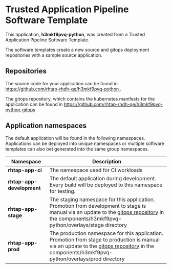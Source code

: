# Trusted Application Pipeline Software Template

This application, **h3mkf9pvq-python**, was created from a Trusted Application Pipeline Software Template.

The software templates create a new source and gitops deployment repositories with a sample source application. 

## Repositories

The source code for your application can be found in [https://github.com/rhtap-rhdh-qe/h3mkf9pvq-python ](https://github.com/rhtap-rhdh-qe/h3mkf9pvq-python ).
 
The gitops repository, which contains the kubernetes manifests for the application can be found in 
[https://github.com/rhtap-rhdh-qe/h3mkf9pvq-python-gitops ](https://github.com/rhtap-rhdh-qe/h3mkf9pvq-python-gitops ) 

## Application namespaces 

The default application will be found in the following namespaces. Applications can be deployed into unique namespaces or multiple software templates can also bet generated into the same group namespaces.  

|  Namespace   |  Description   |  
| -------- | -------- |
| **rhtap-app-ci** | The namespace used for CI workloads |
| **rhtap-app-development** | The default application during development. Every build will be deployed to this namespace for testing. |
| **rhtap-app-stage** | The staging namespace for this application. Promotion from development to stage is manual via an update to the [gitops repository](https://github.com/rhtap-rhdh-qe/h3mkf9pvq-python-gitops ) in the components/h3mkf9pvq-python/overlays/stage directory |
| **rhtap-app-prod** | The production namespace for this application. Promotion from stage to production is manual via an update to the [gitops repository](https://github.com/rhtap-rhdh-qe/h3mkf9pvq-python-gitops ) in the components/h3mkf9pvq-python/overlays/prod directory |